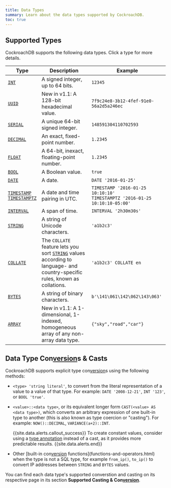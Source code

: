 ```yaml
---
title: Data Types
summary: Learn about the data types supported by CockroachDB.
toc: true
---
```


## Supported Types

CockroachDB supports the following data types. Click a type for more details.

Type | Description | Example
-----|-------------|--------
[`INT`](int.html) | A signed integer, up to 64 bits. | `12345`
[`UUID`](uuid.html) | <span class="[version](cluster-settings.html#setting-version)-tag">New in v1.1:</span> A 128-bit hexadecimal value. | `7f9c24e8-3b12-4fef-91e0-56a2d5a246ec`
[`SERIAL`](serial.html) | A unique 64-bit signed integer. | `148591304110702593 `
[`DECIMAL`](decimal.html) | An exact, fixed-point number. | `1.2345`
[`FLOAT`](float.html) | A 64-bit, inexact, floating-point number. | `1.2345`
[`BOOL`](bool.html) | A Boolean value. | `true`
[`DATE`](date.html) | A date. | `DATE '2016-01-25'`
[`TIMESTAMP`<br>`TIMESTAMPTZ`](timestamp.html) | A date and time pairing in UTC. | `TIMESTAMP '2016-01-25 10:10:10'`<br>`TIMESTAMPTZ '2016-01-25 10:10:10-05:00'`
[`INTERVAL`](interval.html) | A span of time. | `INTERVAL '2h30m30s'`
[`STRING`](string.html) | A string of Unicode characters. | `'a1b2c3'`
[`COLLATE`](collate.html) | The `COLLATE` feature lets you sort [`STRING`](string.html) values according to language- and country-specific rules, known as collations. | `'a1b2c3' COLLATE en`
[`BYTES`](bytes.html) | A string of binary characters. | `b'\141\061\142\062\143\063'`
[`ARRAY`](array.html) | <span class="[version](cluster-settings.html#setting-version)-tag">New in v1.1:</span> A 1-dimensional, 1-indexed, homogeneous array of any non-array data type. | `{"sky","road","car"}`

## Data Type Con[version](cluster-settings.html#setting-version)s & Casts

CockroachDB supports explicit type con[version](cluster-settings.html#setting-version)s using the following methods:

- `<type> 'string literal'`, to convert from the literal representation of a value to a value of that type. For example:
  `DATE '2008-12-21'`, `INT '123'`, or `BOOL 'true'`.

- `<value>::<data type>`, or its equivalent longer form `CAST(<value> AS <data type>)`, which converts an arbitrary expression of one built-in type to another (this is also known as type coercion or "casting"). For example:
  `NOW()::DECIMAL`, `VARIANCE(a+2)::INT`.

    {{site.data.alerts.callout_success}}
    To create constant values, consider using a
    <a href="sql-expressions.html#explicitly-typed-expressions">type annotation</a>
    instead of a cast, as it provides more predictable results.
    {{site.data.alerts.end}}

- Other [built-in con[version](cluster-settings.html#setting-version) functions](functions-and-operators.html) when the type is not a SQL type, for example `from_ip()`, `to_ip()` to convert IP addresses between `STRING` and `BYTES` values.


You can find each data type's supported converstion and casting on its
respective page in its section **Supported Casting & Con[version](cluster-settings.html#setting-version)**.
